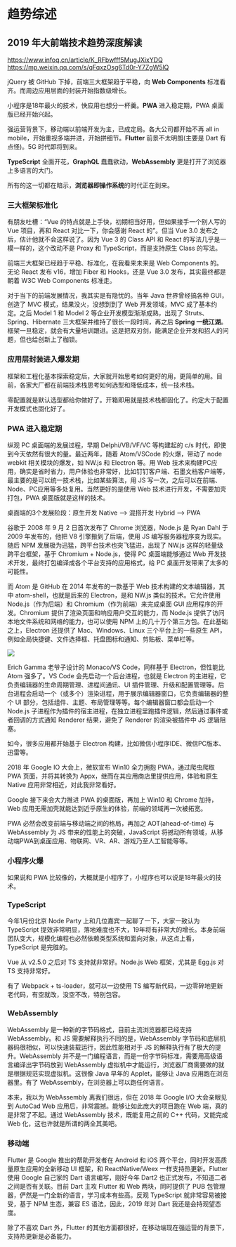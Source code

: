 # 趋势综述

<style>i, em { font-style: normal; }</style>

## 2019 年大前端技术趋势深度解读

https://www.infoq.cn/article/K_RFbwfff5MugJXixYDQ  
https://mp.weixin.qq.com/s/qFqxzOsg6Td0r-Y7ZgW5lQ

jQuery 被 GitHub 下掉，前端三大框架趋于平稳，向 **Web Components** 标准看齐。而周边应用层面的封装开始指数级增长。

小程序是18年最火的技术，快应用也想分一杯羹。**PWA** 进入稳定期，PWA 桌面版已经开始兴起。

强运营背景下，移动端以前端开发为主，已成定局。各大公司都开始不再 all in mobile，开始重视多端并进，开始拼细节。**Flutter** 前景不太明朗(主要是 Dart 有点怪)。5G 时代即将到来。

**TypeScript** 全面开花，**GraphQL** 蠢蠢欲动，**WebAssembly** 更是打开了浏览器上多语言的大门。

所有的这一切都在暗示，**浏览器即操作系统**的时代正在到来。

### 三大框架标准化

有朋友吐槽：“Vue 的特点就是上手快，初期相当好用，但如果接手一个别人写的 Vue 项目，再和 React 对比一下，你会感谢 React 的”。但当 Vue 3.0 发布之后，估计他就不会这样说了。因为 Vue 3 的 Class API 和 React 的写法几乎是一模一样的，这个改动不是 Proxy 和 TypeScript，而是支持原生 Class 的写法。

前端三大框架已经趋于平稳、标准化，在我看来未来是 Web Components 的。无论 React 发布 v16，增加 Fiber 和 Hooks，还是 Vue 3.0 发布，其实最终都是朝着 W3C Web Components 标准走。

对于当下的前端发展情况，我其实是有隐忧的。当年 Java 世界曾经搞各种 GUI，创造了 MVC 模式，结果没火，没想到到了 Web 开发领域，MVC 成了基本约定。之后 Model 1 和 Model 2 等企业开发模型渐渐成熟，出现了 Struts、Spring、Hibernate 三大框架并维持了很长一段时间，再之后 **Spring 一统江湖**。框架一旦稳定，就会有大量培训跟进。这是把双刃剑，能满足企业开发和招人的问题，但也给创新上了枷锁。

### 应用层封装进入爆发期

框架和工程化基本探索稳定后，大家就开始思考如何更好的用，更简单的用。目前，各家大厂都在前端技术栈思考如何选型和降低成本，统一技术栈。

*零配置*就是默认选型都给你做好了。*开箱即用*就是技术栈都固化了。*约定大于配置*开发模式也固化好了。

### PWA 进入稳定期

纵观 PC 桌面端的发展过程，早期 Delphi/VB/VF/VC 等构建起的 c/s 时代，即使到今天依然有很大的量。最近两年，随着 Atom/VSCode 的火爆，带动了 node webkit 相关模块的爆发，如 NW.js 和 Electron 等。用 Web 技术来构建PC应用，确实是省时省力，用户体验也非常好，比如钉钉客户端、石墨文档客户端等，最主要的是可以统一技术栈，比如某些算法，用 JS 写一次，之后可以在前端、Node、PC应用等多处复用。当然更好的是使用 Web 技术进行开发，不需要加壳打包，PWA 桌面版就是这样的技术。

桌面端的3个发展阶段：*原生开发 Native --> 混搭开发 Hybrid --> PWA*

谷歌于 2008 年 9 月 2 日首次发布了 Chrome 浏览器，Node.js 是 Ryan Dahl 于 2009 年发布的，他把 V8 引擎搬到了后端，使用 JS 编写服务器程序变为现实。随后 NPM 发展极为迅猛，跨平台技术也突飞猛进，出现了 NW.js 这样的轻量级跨平台框架，基于 Chromium + Node.js，使得 PC 桌面端能够通过 Web 开发技术开发，最终打包编译成各个平台支持的应用格式，给 PC 桌面开发带来了太多的可能性。

而 Atom 是 GitHub 在 2014 年发布的一款基于 Web 技术构建的文本编辑器，其中 atom-shell，也就是后来的 Electron，是和 NW.js 类似的技术。它允许使用 Node.js（作为后端）和 Chromium（作为前端）来完成桌面 GUI 应用程序的开发。Chromium 提供了渲染页面和响应用户交互的能力，而 Node.js 提供了访问本地文件系统和网络的能力，也可以使用 NPM 上的几十万个第三方包。在此基础之上，Electron 还提供了 Mac、Windows、Linux 三个平台上的一些原生 API，例如全局快捷键、文件选择框、托盘图标和通知、剪贴板、菜单栏等。

![](https://static.geekbang.org/infoq/5c8b7ae939e3c.png)

Erich Gamma 老爷子设计的 Monaco/VS Code，同样基于 Electron，但性能比 Atom 强多了。VS Code 会先启动一个后台进程，也就是 Electron 的主进程，它负责编辑器的生命周期管理、进程间通讯、UI 插件管理、升级和配置管理等。后台进程会启动一个（或多个）渲染进程，用于展示编辑器窗口，它负责编辑器的整个 UI 部分，包括组件、主题、布局管理等等。每个编辑器窗口都会启动一个 Node.js 子进程作为插件的宿主进程，在独立进程里跑插件逻辑，然后通过事件或者回调的方式通知 Renderer 结果，避免了 Renderer 的渲染被插件中 JS 逻辑阻塞。

如今，很多应用都开始基于 Electron 构建，比如微信小程序IDE、微信PC版本、迅雷等。

2018 年 Google IO 大会上，微软宣布 Win10 全力拥抱 PWA，通过爬虫爬取 PWA 页面，并将其转换为 Appx，继而在其应用商店里提供应用，体验和原生 Native 应用非常相近，对此我非常看好。

Google 接下来会大力推进 PWA 的桌面版，再加上 Win10 和 Chrome 加持，Web 应用无需加壳就能达到近乎原生的体验，前端的领域再一次被拓宽。

PWA 必然会改变前端与移动端之间的格局，再加之 AOT(ahead-of-time) 与 WebAssembly 为 JS 带来的性能上的突破，JavaScript 将撼动所有领域，从移动端PWA到桌面应用、物联网、VR、AR、游戏乃至人工智能等等。

### 小程序火爆

如果说和 PWA 比较像的，大概就是小程序了，小程序也可以说是18年最火的技术。

### TypeScript

今年1月份北京 Node Party 上和几位嘉宾一起聊了一下，大家一致认为 TypeScript 提效非常明显，落地难度也不大，19年将有非常大的增长。本身前端团队变大，规模化编程也必然依赖类型系统和面向对象，从这点上看，TypeScript 是完胜的。

Vue 从 v2.5.0 之后对 TS 支持就非常好。Node.js Web 框架，尤其是 Egg.js 对 TS 支持非常好。

有了 Webpack + ts-loader，就可以一边使用 TS 编写新代码，一边零碎地更新老代码，有空就改，没空不改，特别包容。

### WebAssembly

WebAssembly 是一种新的字节码格式，目前主流浏览器都已经支持 WebAssembly。和 JS 需要解释执行不同的是，WebAssembly 字节码和底层机器码很相似，可以快速装载运行，因此性能相对于 JS 的解释执行有了极大的提升。*WebAssembly 并不是一门编程语言，而是一份字节码标准*，需要用高级语言编译出字节码放到 WebAssembly 虚拟机中才能运行，浏览器厂商需要做的就是根据规范实现虚拟机。这很像 Java 早年的 Applet，能够让 Java 应用跑在浏览器里。有了 WebAssembly，在浏览器上可以跑任何语言。

本来，我以为 WebAssembly 离我们很远，但在 2018 年 Google I/O 大会亲眼见到 AutoCad Web 应用后，非常震撼。能够让如此庞大的项目跑在 Web 端，真的是非常了不起。通过 WebAssembly 技术，既能复用之前的 C++ 代码，又能完成 Web 化，这也许就是所谓的两全其美吧。

### 移动端

Flutter 是 Google 推出的帮助开发者在 Android 和 iOS 两个平台，同时开发高质量原生应用的全新移动 UI 框架，和 ReactNative/Weex 一样支持热更新。Flutter 使用 Google 自己家的 Dart 语言编写，刚好今年 Dart2 也正式发布，不知道二者之间是否有关联。目前 Dart 主攻 Flutter 和 Web 两块，同时提供了 PUB 包管理器，俨然是一门全新的语言，学习成本有些高。反观 TypeScript 就非常容易被接受，基于 NPM 生态，兼容 ES 语法，因此，2019 年对 Dart 我还是会持观望态度。

除了不喜欢 Dart 外，Flutter 的其他方面都很好，在移动端现在强运营的背景下，支持热更新是必备能力。



